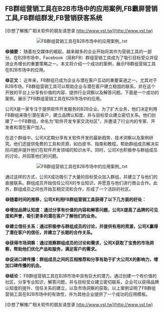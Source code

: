 ## **FB群组营销工具在B2B市场中的应用案例,FB霸屏营销工具,FB群组群发,FB营销获客系统**

[😍想了解推广相关软件的朋友请登录 http://www.vst.tw](http://www.vst.tw)

 <center><img src="https://vst.tw/MP4/tuiguang/png/6.png" alt="FB群组营销工具在B2B市场中的应用案例_.txt"></center>

**😄摘要：**
随着社交媒体的崛起，越来越多的企业开始将其作为营销工具的一部分。在B2B市场中，Facebook（简称FB）群组营销工具成为了吸引目标受众并促进业务增长的重要策略之一。本文将介绍一个成功的案例，展示FB群组营销工具在B2B市场中的应用。

**😄正文：**
近年来，FB群组已成为企业与潜在客户互动的重要渠道之一。尤其对于B2B市场，FB群组营销工具可以帮助企业与潜在客户建立稳固的联系，并在这个开放的平台上分享有价值的内容、提供行业洞察以及解答问题。下面是一个成功的案例，展示了FB群组营销工具在B2B市场中的应用。

公司X是一家专注于提供软件开发服务的B2B企业。为了扩大业务，他们决定利用FB群组来吸引潜在客户，建立品牌认知度，并与目标受众建立密切关系。他们创建了一个FB群组，命名为“软件开发专家交流社区”，并邀请了行业内的专家、开发者和潜在客户加入。

在这个群组中，公司X定期分享有关软件开发的最新趋势、技术洞察以及案例研究。他们还提供免费的工具和资源，如白皮书、指南和教程，帮助群组成员解决实际问题并提升他们在软件开发领域的知识水平。同时，公司X也积极参与群组成员的讨论，并回答他们的问题。

 <center><img src="https://vst.tw/MP4/tuiguang/png/3.png" alt="FB群组营销工具在B2B市场中的应用案例_.txt"></center>

通过这样的方式，公司X成功吸引了大量的目标受众加入群组，并建立了与他们的直接联系。群组成员开始信任公司X的专业知识，并愿意与他们进行商业合作。此外，群组成员之间也开始互相交流和合作，形成了一个活跃的社区。

**😄随着时间的推移，公司X利用FB群组营销工具获得了以下几方面的好处：**

**😄增加品牌认知度：通过分享有价值的内容和解答问题，公司X提高了品牌的可见度和声誉，吸引更多的潜在客户了解他们的业务。**

**😄建立信任关系：通过积极参与群组成员的讨论，并提供有用的资源，公司X赢得了潜在客户的信任，并建立了长期的合作关系。**

**😄获得市场洞察：通过观察群组成员的讨论和需求，公司X获取了宝贵的市场洞察，帮助他们优化产品和服务，满足客户的需求。**

**😄促进口碑传播：群组成员之间的互相推荐和分享有助于扩大公司X的影响力，增加口碑传播的机会。**

**😄结论：**
FB群组营销工具在B2B市场中具有巨大的潜力。通过创建一个有价值的社区，分享专业知识，解答问题，并与目标受众建立密切联系，企业可以获得品牌认知度的提升、信任关系的建立，以及市场洞察的获取。以上案例证明了FB群组营销工具在B2B市场中的有效性，并为其他企业提供了一个成功的应用模板。

[😍想了解推广相关软件的朋友请登录 http://www.vst.tw](http://www.vst.tw)



